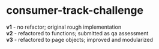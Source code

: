 # consumer-track-challenge
<b>v1</b> - no refactor; original rough implementation<br>
<b>v2</b> - refactored to functions; submitted as qa assessment<br>
<b>v3</b> - refactored to page objects; improved and modularized
